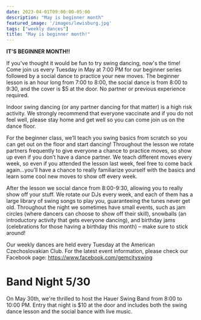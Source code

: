 ```yaml
---
date: 2023-04-01T09:00:00-05:00
description: "May is beginner month"
featured_image: '/images/lewisburg.jpg'
tags: ["weekly dances"]
title: "May is beginner month!"
---
```

**IT'S BEGINNER MONTH!!**

If you've thought it would be fun to try swing dancing, now's the time! Come join us every Tuesday in May at 7:00 PM for our beginner series followed by a social dance to practice your new moves. The beginner lesson is an hour long from 7:00 to 8:00, the social dance is from 8:00 to 9:30, and the cover is $5 at the door. No partner or previous experience required.

Indoor swing dancing (or any partner dancing for that matter) is a high risk activity. We strongly recommend that everyone vaccinate and if you do not feel well, please stay home and get well so you can come join us on the dance floor.

For the beginner class, we’ll teach you swing basics from scratch so you can get out on the floor and start dancing! Throughout the lesson we rotate partners frequently to give everyone a chance to practice moves, so show up even if you don’t have a dance partner. We teach different moves every week, so even if you attended the lesson last week, feel free to come back again…you’ll have a chance to really familiarize yourself with the basics and learn some cool new moves to show off every week.

After the lesson we social dance from 8:00-9:30, allowing you to really show off your stuff. We rotate our DJs every week, and each of them has a large library of swing songs to play you, guaranteeing the tunes never get old. Throughout the night we sometimes have small events, such as jam circles (where dancers can choose to show off their skill), snowballs (an introductory activity that gets everyone dancing), and birthday jams (celebrations for those having a birthday this month) – make sure to stick around!

Our weekly dances are held every Tuesday at the American Czechoslovakian Club. For the latest event information, please check our Facebook page: https://www.facebook.com/gemcityswing

# Band Night 5/30

On May 30th, we're thrilled to host the Hauer Swing Band from 8:00 to 10:00 PM. Entry that night is $10 at the door and includes both the swing dance lesson and the social bance with live music.
